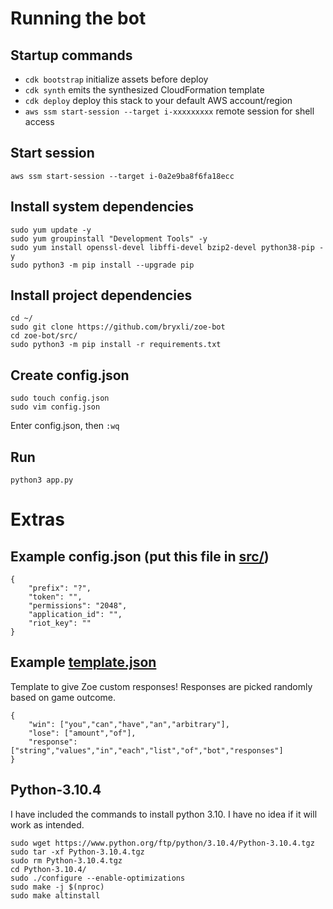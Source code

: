 # Running the bot

## Startup commands

 * `cdk bootstrap`   initialize assets before deploy
 * `cdk synth`       emits the synthesized CloudFormation template
 * `cdk deploy`      deploy this stack to your default AWS account/region
 * `aws ssm start-session --target i-xxxxxxxxx` remote session for shell access

## Start session

```
aws ssm start-session --target i-0a2e9ba8f6fa18ecc
```

## Install system dependencies

```
sudo yum update -y
sudo yum groupinstall "Development Tools" -y
sudo yum install openssl-devel libffi-devel bzip2-devel python38-pip -y
sudo python3 -m pip install --upgrade pip
```

## Install project dependencies

```
cd ~/
sudo git clone https://github.com/bryxli/zoe-bot
cd zoe-bot/src/
sudo python3 -m pip install -r requirements.txt
```

## Create config.json

```
sudo touch config.json
sudo vim config.json
```

Enter config.json, then `:wq`

## Run

```
python3 app.py
```

# Extras

## Example config.json (put this file in [src/](src/))

```
{
    "prefix": "?",
    "token": "",
    "permissions": "2048",
    "application_id": "",
    "riot_key": ""
}
```

## Example [template.json](src/template.json)

Template to give Zoe custom responses! Responses are picked randomly based on game outcome.
```
{
    "win": ["you","can","have","an","arbitrary"],
    "lose": ["amount","of"],
    "response": ["string","values","in","each","list","of","bot","responses"]
}
```

## Python-3.10.4

I have included the commands to install python 3.10. I have no idea if it will work as intended.
```
sudo wget https://www.python.org/ftp/python/3.10.4/Python-3.10.4.tgz
sudo tar -xf Python-3.10.4.tgz
sudo rm Python-3.10.4.tgz
cd Python-3.10.4/
sudo ./configure --enable-optimizations
sudo make -j $(nproc)
sudo make altinstall
```
